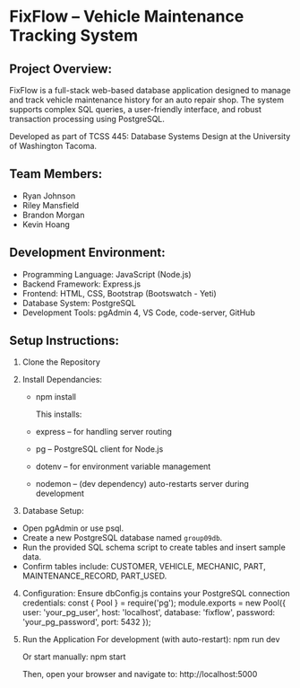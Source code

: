 FixFlow – Vehicle Maintenance Tracking System
=============================================

Project Overview:
-----------------
FixFlow is a full-stack web-based database application designed to manage and track vehicle maintenance history for an auto repair shop. 
The system supports complex SQL queries, a user-friendly interface, and robust transaction processing using PostgreSQL.

Developed as part of TCSS 445: Database Systems Design at the University of Washington Tacoma.

Team Members:
-------------
- Ryan Johnson
- Riley Mansfield
- Brandon Morgan
- Kevin Hoang

Development Environment:
------------------------
- Programming Language: JavaScript (Node.js)
- Backend Framework: Express.js
- Frontend: HTML, CSS, Bootstrap (Bootswatch - Yeti)
- Database System: PostgreSQL
- Development Tools: pgAdmin 4, VS Code, code-server, GitHub

Setup Instructions:
-------------------

1. Clone the Repository
2. Install Dependancies:
   - npm install
  
     This installs:
   - express – for handling server routing
   - pg – PostgreSQL client for Node.js
   - dotenv – for environment variable management
   - nodemon – (dev dependency) auto-restarts server during development
     
3. Database Setup:
- Open pgAdmin or use psql.
- Create a new PostgreSQL database named `group09db`.
- Run the provided SQL schema script to create tables and insert sample data.
- Confirm tables include: CUSTOMER, VEHICLE, MECHANIC, PART, MAINTENANCE_RECORD, PART_USED.

4. Configuration:
    Ensure dbConfig.js contains your PostgreSQL connection credentials:
   const { Pool } = require('pg');
   module.exports = new Pool({
     user: 'your_pg_user',
     host: 'localhost',
     database: 'fixflow',
     password: 'your_pg_password',
     port: 5432
   });
   
5. Run the Application
   For development (with auto-restart):
   npm run dev

   Or start manually:
   npm start

   Then, open your browser and navigate to:
   http://localhost:5000

